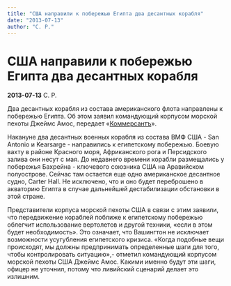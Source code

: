 ```yaml
---
title: "США направили к побережью Египта два десантных корабля"
date: "2013-07-13"
author: "С. Р."
---
```


# США направили к побережью Египта два десантных корабля

**2013-07-13** С. Р.

Два десантных корабля из состава американского флота направлены к побережью Египта. Об этом заявил командующий корпусом морской пехоты Джеймс Амос, передает «[Коммерсантъ](http://www.kommersant.ua/)».

Накануне два десантных военных корабля из состава ВМФ США - San Antonio и Kearsarge - направились к египетскому побережью. Боевую вахту в районе Красного моря, Африканского рога и Персидского залива они несут с мая. До недавнего времени корабли размещались у побережья Бахрейна - ключевого союзника США на Аравийском полуострове. Сейчас там остается еще одно американское десантное судно, Carter Hall. Не исключено, что и оно будет переброшено в акваторию Египта в случае дальнейшей дестабилизации обстановки в этой стране.

Представители корпуса морской пехоты США в связи с этим заявили, что передвижение кораблей поближе к египетскому побережью облегчит использование вертолетов и другой техники, «если в этом будет необходимость». Это означает, что Вашингтон не исключает возможности усугубления египетского кризиса. «Когда подобные вещи происходят, мы должны предпринимать определенные шаги для того, чтобы контролировать ситуацию»,- отметил командующий корпусом морской пехоты США Джеймс Амос. Какими именно будут эти шаги, офицер не уточнил, потому что ливийский сценарий делает это излишним.